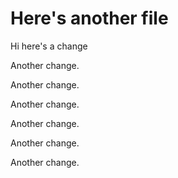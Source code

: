 # Here's another file

Hi here's a change

Another change.

Another change.

Another change.

Another change.

Another change.

Another change.
